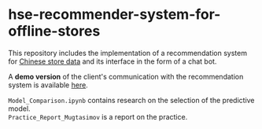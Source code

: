 # hse-recommender-system-for-offline-stores

This repository includes the implementation of a recommendation system for [Chinese store data](https://www.kaggle.com/chiranjivdas09/ta-feng-grocery-dataset/version/1#) and its interface in the form of a chat bot.

 A **demo version** of the client's communication with the recommendation system is available [here](https://www.youtube.com/watch?v=mq8dxKXnOAg&feature=youtu.be).
 
`Model_Comparison.ipynb` contains research on the selection of the predictive model.<br/>
`Practice_Report_Mugtasimov` is a report on the practice.


